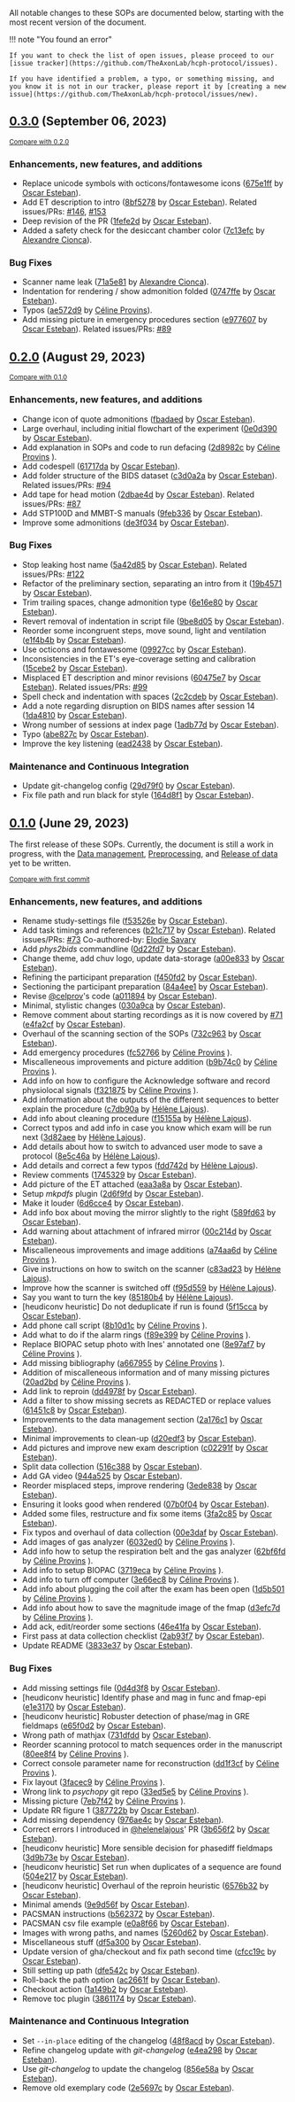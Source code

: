 All notable changes to these SOPs are documented below, starting with the most recent version of the document.

!!! note "You found an error"

	If you want to check the list of open issues, please proceed to our [issue tracker](https://github.com/TheAxonLab/hcph-protocol/issues).

	If you have identified a problem, a typo, or something missing, and you know it is not in our tracker, please report it by [creating a new issue](https://github.com/TheAxonLab/hcph-protocol/issues/new).

<!-- insertion marker -->
## [0.3.0](https://github.com/TheAxonLab/hcph-protocol/releases/tag/0.3.0) (September 06, 2023)

<small>[Compare with 0.2.0](https://github.com/TheAxonLab/hcph-protocol/compare/0.2.0...0.3.0)</small>

### Enhancements, new features, and additions

- Replace unicode symbols with octicons/fontawesome icons
 ([675e1ff](https://github.com/TheAxonLab/hcph-protocol/commit/675e1ffc99ee1983d5d5858052cea465363a8db3) by [Oscar Esteban](https://github.com/oesteban)).
- Add ET description to intro
 ([8bf5278](https://github.com/TheAxonLab/hcph-protocol/commit/8bf5278d47150d6c4df454c7d8906aec279952b4) by [Oscar Esteban](https://github.com/oesteban)). Related issues/PRs: [#146](https://github.com/TheAxonLab/hcph-protocol/issues/146), [#153](https://github.com/TheAxonLab/hcph-protocol/issues/153)
- Deep revision of the PR
 ([1fefe2d](https://github.com/TheAxonLab/hcph-protocol/commit/1fefe2d98b4b10bb255aa908a544e68bb14fa467) by [Oscar Esteban](https://github.com/oesteban)).
- Added a safety check for the desiccant chamber color
 ([7c13efc](https://github.com/TheAxonLab/hcph-protocol/commit/7c13efc30625935bd8c0369174de7a2ea6f53f5f) by [Alexandre Cionca](https://github.com/acionca)).

### Bug Fixes

- Scanner name leak
 ([71a5e81](https://github.com/TheAxonLab/hcph-protocol/commit/71a5e81d1e8c3dc4c8bbf8f01d88163870551ae7) by [Alexandre Cionca](https://github.com/acionca)).
- Indentation for rendering / show admonition folded
 ([0747ffe](https://github.com/TheAxonLab/hcph-protocol/commit/0747ffe8ebb272e3558f090709faae5d3a89d35b) by [Oscar Esteban](https://github.com/oesteban)).
- Typos ([ae572d9](https://github.com/TheAxonLab/hcph-protocol/commit/ae572d919dbd33e3b21b2efbc47a97c250982c79) by [Céline Provins](https://github.com/celprov)).
- Add missing picture in emergency procedures section
 ([e977607](https://github.com/TheAxonLab/hcph-protocol/commit/e977607933c444a306639f61431ef99874b8f431) by [Oscar Esteban](https://github.com/oesteban)). Related issues/PRs: [#89](https://github.com/TheAxonLab/hcph-protocol/issues/89)

## [0.2.0](https://github.com/TheAxonLab/hcph-protocol/releases/tag/0.2.0) (August 29, 2023)

<small>[Compare with 0.1.0](https://github.com/TheAxonLab/hcph-protocol/compare/0.1.0...0.2.0)</small>

### Enhancements, new features, and additions

- Change icon of quote admonitions
 ([fbadaed](https://github.com/TheAxonLab/hcph-protocol/commit/fbadaedc37d61e2b2f137cede897fd608433142e) by [Oscar Esteban](https://github.com/oesteban)).
- Large overhaul, including initial flowchart of the experiment
 ([0e0d390](https://github.com/TheAxonLab/hcph-protocol/commit/0e0d390931ba13b96374a14cf8ea495f782eda85) by [Oscar Esteban](https://github.com/oesteban)).
- Add explanation in SOPs and code to run defacing
 ([2d8982c](https://github.com/TheAxonLab/hcph-protocol/commit/2d8982c11368678b7141c31cc575d62eada474e7) by [Céline Provins](https://github.com/celprov)
).
- Add codespell
 ([61717da](https://github.com/TheAxonLab/hcph-protocol/commit/61717daacaddc4d2a5cbb60893e1ea3504aa184e) by [Oscar Esteban](https://github.com/oesteban)).
- Add folder structure of the BIDS dataset
 ([c3d0a2a](https://github.com/TheAxonLab/hcph-protocol/commit/c3d0a2a01a7bbe2fc953c28c709ceeba2ede6479) by [Oscar Esteban](https://github.com/oesteban)). Related issues/PRs: [#94](https://github.com/TheAxonLab/hcph-protocol/issues/94)
- Add tape for head motion
 ([2dbae4d](https://github.com/TheAxonLab/hcph-protocol/commit/2dbae4d7c359ef48fc058861708ce6750bfc8ce4) by [Oscar Esteban](https://github.com/oesteban)). Related issues/PRs: [#87](https://github.com/TheAxonLab/hcph-protocol/issues/87)
- Add STP100D and MMBT-S manuals
 ([9feb336](https://github.com/TheAxonLab/hcph-protocol/commit/9feb3366ad617219f3cbcb8a6fdbe77bbaea382e) by [Oscar Esteban](https://github.com/oesteban)).
- Improve some admonitions
 ([de3f034](https://github.com/TheAxonLab/hcph-protocol/commit/de3f034568d4c08684b72bd3f9457c246cb69849) by [Oscar Esteban](https://github.com/oesteban)).

### Bug Fixes

- Stop leaking host name
 ([5a42d85](https://github.com/TheAxonLab/hcph-protocol/commit/5a42d8574b6a4b9157f2bbe3bb2445eaef9e6be5) by [Oscar Esteban](https://github.com/oesteban)). Related issues/PRs: [#122](https://github.com/TheAxonLab/hcph-protocol/issues/122)
- Refactor of the preliminary section, separating an intro from it
 ([19b4571](https://github.com/TheAxonLab/hcph-protocol/commit/19b4571589a49cabd22fa2b092bd7a9ada006c40) by [Oscar Esteban](https://github.com/oesteban)).
- Trim trailing spaces, change admonition type
 ([6e16e80](https://github.com/TheAxonLab/hcph-protocol/commit/6e16e80baa13299b57785d46a15599dd8569c044) by [Oscar Esteban](https://github.com/oesteban)).
- Revert removal of indentation in script file
 ([9be8d05](https://github.com/TheAxonLab/hcph-protocol/commit/9be8d055b8e21fc3ae56cf6d41d23ad46fd02b3d) by [Oscar Esteban](https://github.com/oesteban)).
- Reorder some incongruent steps, move sound, light and ventilation
 ([e1f4b4b](https://github.com/TheAxonLab/hcph-protocol/commit/e1f4b4b35d1bf9db422a10469b26fcdc8be16c7e) by [Oscar Esteban](https://github.com/oesteban)).
- Use octicons and fontawesome
 ([09927cc](https://github.com/TheAxonLab/hcph-protocol/commit/09927cc63e16b9cdd5a82d6c566b124e9d78d255) by [Oscar Esteban](https://github.com/oesteban)).
- Inconsistencies in the ET's eye-coverage setting and calibration
 ([15cebe2](https://github.com/TheAxonLab/hcph-protocol/commit/15cebe21044daa79d2ce8e04332a9af420b36cf3) by [Oscar Esteban](https://github.com/oesteban)).
- Misplaced ET description and minor revisions
 ([60475e7](https://github.com/TheAxonLab/hcph-protocol/commit/60475e7ad21cd4f595beb381dc9a69fc897fdb25) by [Oscar Esteban](https://github.com/oesteban)). Related issues/PRs: [#99](https://github.com/TheAxonLab/hcph-protocol/issues/99)
- Spell check and indentation with spaces
 ([2c2cdeb](https://github.com/TheAxonLab/hcph-protocol/commit/2c2cdeb979fffecb485def7bc48d70f677f37659) by [Oscar Esteban](https://github.com/oesteban)).
- Add a note regarding disruption on BIDS names after session 14
 ([1da4810](https://github.com/TheAxonLab/hcph-protocol/commit/1da4810516dc6a08e6362bef464bb1d0bd150080) by [Oscar Esteban](https://github.com/oesteban)).
- Wrong number of sessions at index page
 ([1adb77d](https://github.com/TheAxonLab/hcph-protocol/commit/1adb77de68e241c395f4ccb6dd425b8d655fd96e) by [Oscar Esteban](https://github.com/oesteban)).
- Typo
 ([abe827c](https://github.com/TheAxonLab/hcph-protocol/commit/abe827c22b9c5f57fa949a02d7c3eeb42b346f41) by [Oscar Esteban](https://github.com/oesteban)).
- Improve the key listening
 ([ead2438](https://github.com/TheAxonLab/hcph-protocol/commit/ead2438129b1898bc2696590ff6d21e446fa3a46) by [Oscar Esteban](https://github.com/oesteban)).

### Maintenance and Continuous Integration

- Update git-changelog config
 ([29d79f0](https://github.com/TheAxonLab/hcph-protocol/commit/29d79f07de8ad9ddca3fdbef3f73f96e05633509) by [Oscar Esteban](https://github.com/oesteban)).
- Fix file path and run black for style
 ([164d8f1](https://github.com/TheAxonLab/hcph-protocol/commit/164d8f1d7e09528118efa5547dc1c11b0c79ef8a) by [Oscar Esteban](https://github.com/oesteban)).

## [0.1.0](https://github.com/TheAxonLab/hcph-protocol/releases/tag/0.1.0) (June 29, 2023)

The first release of these SOPs.
Currently, the document is still a work in progress, with the [Data management](data-management/post-session.md), [Preprocessing](preprocessing.md), and [Release of data](release.md) yet to be written.

<small>[Compare with first commit](https://github.com/TheAxonLab/hcph-protocol/compare/51fbd53f255aa8ee25b1ecb38b3429c400fabea3...0.1.0)</small>

### Enhancements, new features, and additions

- Rename study-settings file
 ([f53526e](https://github.com/TheAxonLab/hcph-protocol/commit/f53526ecec5cbe26679f8bbcfea134306571cde7) by [Oscar Esteban](https://github.com/oesteban)).
- Add task timings and references
 ([b21c717](https://github.com/TheAxonLab/hcph-protocol/commit/b21c7171139a4a19060fc648e41cf1dc019a05e7) by [Oscar Esteban](https://github.com/oesteban)). Related issues/PRs: [#73](https://github.com/TheAxonLab/hcph-protocol/issues/73) Co-authored-by: [Elodie Savary](https://github.com/esavary)
- Add *phys2bids* commandline
 ([0d22fd7](https://github.com/TheAxonLab/hcph-protocol/commit/0d22fd71d28f59c405b5f01fab18127780be6ea2) by [Oscar Esteban](https://github.com/oesteban)).
- Change theme, add chuv logo, update data-storage
 ([a00e833](https://github.com/TheAxonLab/hcph-protocol/commit/a00e83325f02110c0c1a7a3389def10339475115) by [Oscar Esteban](https://github.com/oesteban)).
- Refining the participant preparation
 ([f450fd2](https://github.com/TheAxonLab/hcph-protocol/commit/f450fd208ceb83fa0c800be6e71e6231c2a0a25a) by [Oscar Esteban](https://github.com/oesteban)).
- Sectioning the participant preparation
 ([84a4ee1](https://github.com/TheAxonLab/hcph-protocol/commit/84a4ee1b6a306fafda8e7c7332db423003986d0b) by [Oscar Esteban](https://github.com/oesteban)).
- Revise [@celprov](https://github.com/celprov)'s code
 ([a011894](https://github.com/TheAxonLab/hcph-protocol/commit/a0118947eb563bfdc6e329d73a82abe7702c76c2) by [Oscar Esteban](https://github.com/oesteban)).
- Minimal, stylistic changes
 ([030a9ca](https://github.com/TheAxonLab/hcph-protocol/commit/030a9caf7c422e117a4fb4b9f339fa1be7c08d68) by [Oscar Esteban](https://github.com/oesteban)).
- Remove comment about starting recordings as it is now covered by [#71](https://github.com/TheAxonLab/hcph-protocol/issues/71)
 ([e4fa2cf](https://github.com/TheAxonLab/hcph-protocol/commit/e4fa2cf301ad7b7b8a7f35ddc0a6bb37f412278e) by [Oscar Esteban](https://github.com/oesteban)).
- Overhaul of the scanning section of the SOPs
 ([732c963](https://github.com/TheAxonLab/hcph-protocol/commit/732c9632d91a6f537af026227e178d10c48030c7) by [Oscar Esteban](https://github.com/oesteban)).
- Add emergency procedures
 ([fc52766](https://github.com/TheAxonLab/hcph-protocol/commit/fc52766e9793ad516155df01d54b57f27f1e94c1) by [Céline Provins](https://github.com/celprov)
).
- Miscalleneous improvements and picture addition
 ([b9b74c0](https://github.com/TheAxonLab/hcph-protocol/commit/b9b74c05a5bc697bd8c43cd8513dcb0b057fde53) by [Céline Provins](https://github.com/celprov)
).
- Add info on how to configure the Acknowledge software and record physiolocal signals
 ([f321875](https://github.com/TheAxonLab/hcph-protocol/commit/f32187555b9a399b5cafab56530318bd29a38d84) by [Céline Provins](https://github.com/celprov)
).
- Add information about the outputs of the different sequences to better explain the procedure
 ([c7db90a](https://github.com/TheAxonLab/hcph-protocol/commit/c7db90a871620e7df2a0f0495e04e024b85936ce) by [Hélène Lajous](https://github.com/helenelajous)).
- Add info about cleaning procedure
 ([f15155a](https://github.com/TheAxonLab/hcph-protocol/commit/f15155a5103b53c6f6526d6a9e07aca03f3b0388) by [Hélène Lajous](https://github.com/helenelajous)).
- Correct typos and add info in case you know which exam will be run next
 ([3d82aee](https://github.com/TheAxonLab/hcph-protocol/commit/3d82aee5b703eb812e6c23ecd4bca84b05eb173f) by [Hélène Lajous](https://github.com/helenelajous)).
- Add details about how to switch to advanced user mode to save a protocol
 ([8e5c46a](https://github.com/TheAxonLab/hcph-protocol/commit/8e5c46a02ea0f725b3e2404329b3428ce31df3a7) by [Hélène Lajous](https://github.com/helenelajous)).
- Add details and correct a few typos
 ([fdd742d](https://github.com/TheAxonLab/hcph-protocol/commit/fdd742de2266e0ab2e7aa76252619c52c207c200) by [Hélène Lajous](https://github.com/helenelajous)).
- Review comments
 ([1745329](https://github.com/TheAxonLab/hcph-protocol/commit/1745329924878c5dc81b6b7d1697b93029a1f61b) by [Oscar Esteban](https://github.com/oesteban)).
- Add picture of the ET attached
 ([eaa3a8a](https://github.com/TheAxonLab/hcph-protocol/commit/eaa3a8a3b7b8a9f6e18ef1b5b469ab04de516fee) by [Oscar Esteban](https://github.com/oesteban)).
- Setup *mkpdfs* plugin
 ([2d6f9fd](https://github.com/TheAxonLab/hcph-protocol/commit/2d6f9fd1d7819943adb0312bf397945a0be5ac19) by [Oscar Esteban](https://github.com/oesteban)).
- Make it louder
 ([6d6cce4](https://github.com/TheAxonLab/hcph-protocol/commit/6d6cce44cfcd39b00af88617c45a9bebd48050d3) by [Oscar Esteban](https://github.com/oesteban)).
- Add info box about moving the mirror slightly to the right
 ([589fd63](https://github.com/TheAxonLab/hcph-protocol/commit/589fd6387dc4c6a35b1a0ec94cbd57c8d3400297) by [Oscar Esteban](https://github.com/oesteban)).
- Add warning about attachment of infrared mirror
 ([00c214d](https://github.com/TheAxonLab/hcph-protocol/commit/00c214d26232700293199788b40615422ddab683) by [Oscar Esteban](https://github.com/oesteban)).
- Miscalleneous improvements and image additions
 ([a74aa6d](https://github.com/TheAxonLab/hcph-protocol/commit/a74aa6d4989b3bcf600086140fa79788ca53b6cb) by [Céline Provins](https://github.com/celprov)
).
- Give instructions on how to switch on the scanner
 ([c83ad23](https://github.com/TheAxonLab/hcph-protocol/commit/c83ad232a763e7aaf7ce427f1ceb98d6d4a3b29e) by [Hélène Lajous](https://github.com/helenelajous)).
- Improve how the scanner is switched off
 ([f95d559](https://github.com/TheAxonLab/hcph-protocol/commit/f95d55990c4106d8e6b19b2bf0693ab7536830b7) by [Hélène Lajous](https://github.com/helenelajous)).
- Say you want to turn the key
 ([85180b4](https://github.com/TheAxonLab/hcph-protocol/commit/85180b44d3b0d825e245cb3baac8e3da1d9703de) by [Hélène Lajous](https://github.com/helenelajous)).
- [heudiconv heuristic] Do not deduplicate if run is found
 ([5f15cca](https://github.com/TheAxonLab/hcph-protocol/commit/5f15ccaf59aa974b56a98de2b94be571e4562e15) by [Oscar Esteban](https://github.com/oesteban)).
- Add phone call script
 ([8b10d1c](https://github.com/TheAxonLab/hcph-protocol/commit/8b10d1c96cb8fd1e0bb3a3233e53e329f2443584) by [Céline Provins](https://github.com/celprov)
).
- Add what to do if the alarm rings
 ([f89e399](https://github.com/TheAxonLab/hcph-protocol/commit/f89e39977e01aa39866742c66b3ff473182dd586) by [Céline Provins](https://github.com/celprov)
).
- Replace BIOPAC setup photo with Ines' annotated one
 ([8e97af7](https://github.com/TheAxonLab/hcph-protocol/commit/8e97af771d0bf7758cf86468d551248e5f8e0d14) by [Céline Provins](https://github.com/celprov)
).
- Add missing bibliography
 ([a667955](https://github.com/TheAxonLab/hcph-protocol/commit/a6679559e1f7a604ffda222c73bd4062d04be9d2) by [Céline Provins](https://github.com/celprov)
).
- Addition of miscalleneous information and of many missing pictures
 ([20ad2bd](https://github.com/TheAxonLab/hcph-protocol/commit/20ad2bd88603b6e84ca82e045fb9227d12fda17c) by [Céline Provins](https://github.com/celprov)
).
- Add link to reproin
 ([dd4978f](https://github.com/TheAxonLab/hcph-protocol/commit/dd4978f5bcc6aa323cbe1e97f5a2986c6760e042) by [Oscar Esteban](https://github.com/oesteban)).
- Add a filter to show missing secrets as REDACTED or replace values
 ([61451c8](https://github.com/TheAxonLab/hcph-protocol/commit/61451c847c3553d85c9c406f3df317400314ea69) by [Oscar Esteban](https://github.com/oesteban)).
- Improvements to the data management section
 ([2a176c1](https://github.com/TheAxonLab/hcph-protocol/commit/2a176c15d3bba5fc06f177b4b42af7f011de8c2f) by [Oscar Esteban](https://github.com/oesteban)).
- Minimal improvements to clean-up
 ([d20edf3](https://github.com/TheAxonLab/hcph-protocol/commit/d20edf3e87360d8dce1280c669edb6bc4559a3de) by [Oscar Esteban](https://github.com/oesteban)).
- Add pictures and improve new exam description
 ([c02291f](https://github.com/TheAxonLab/hcph-protocol/commit/c02291f82d784bfa006c101cb20bce8c913851df) by [Oscar Esteban](https://github.com/oesteban)).
- Split data collection
 ([516c388](https://github.com/TheAxonLab/hcph-protocol/commit/516c388cb1a38c699eb381b2f0586b617e16b73b) by [Oscar Esteban](https://github.com/oesteban)).
- Add GA video
 ([944a525](https://github.com/TheAxonLab/hcph-protocol/commit/944a525880b2263f7c6b6b719fcf7f33f1fe4d3e) by [Oscar Esteban](https://github.com/oesteban)).
- Reorder misplaced steps, improve rendering
 ([3ede838](https://github.com/TheAxonLab/hcph-protocol/commit/3ede838775d3437c4fe377e47cf34a4d7e2e38f3) by [Oscar Esteban](https://github.com/oesteban)).
- Ensuring it looks good when rendered
 ([07b0f04](https://github.com/TheAxonLab/hcph-protocol/commit/07b0f04bf2298d818b97eb535885f9a4fe33ef02) by [Oscar Esteban](https://github.com/oesteban)).
- Added some files, restructure and fix some items
 ([3fa2c85](https://github.com/TheAxonLab/hcph-protocol/commit/3fa2c85215c1881ed84cfa30c357f33847e84a07) by [Oscar Esteban](https://github.com/oesteban)).
- Fix typos and overhaul of data collection
 ([00e3daf](https://github.com/TheAxonLab/hcph-protocol/commit/00e3daffd2c844e274f6902220c05263a169c878) by [Oscar Esteban](https://github.com/oesteban)).
- Add images of gas analyzer
 ([6032ed0](https://github.com/TheAxonLab/hcph-protocol/commit/6032ed01e4dfe354e8a2d3a59c6a6d5a957247f7) by [Céline Provins](https://github.com/celprov)
).
- Add info how to setup the respiration belt and the gas analyzer
 ([62bf6fd](https://github.com/TheAxonLab/hcph-protocol/commit/62bf6fd2c7ab4a26396834432c752ef4cd436775) by [Céline Provins](https://github.com/celprov)
).
- Add info to setup BIOPAC
 ([3719eca](https://github.com/TheAxonLab/hcph-protocol/commit/3719eca2529eaa681287c47edafc10f8a37b9850) by [Céline Provins](https://github.com/celprov)
).
- Add info to turn off computer
 ([3e66ec8](https://github.com/TheAxonLab/hcph-protocol/commit/3e66ec85861eab28338081da436aa0286a0fa9c8) by [Céline Provins](https://github.com/celprov)
).
- Add info about plugging the coil after the exam has been open
 ([1d5b501](https://github.com/TheAxonLab/hcph-protocol/commit/1d5b501d7fd31b85f796ea24c44e15dd772ba1ba) by [Céline Provins](https://github.com/celprov)
).
- Add info about how to save the magnitude image of the fmap
 ([d3efc7d](https://github.com/TheAxonLab/hcph-protocol/commit/d3efc7dc2b6eed9e5dd8662fe545d100102f66cb) by [Céline Provins](https://github.com/celprov)
).
- Add ack, edit/reorder some sections
 ([46e41fa](https://github.com/TheAxonLab/hcph-protocol/commit/46e41fab015c6bd923a571f05fb69f916f9a10c2) by [Oscar Esteban](https://github.com/oesteban)).
- First pass at data collection checklist
 ([2ab93f7](https://github.com/TheAxonLab/hcph-protocol/commit/2ab93f7e3e908f66a28ec124500c57853cf82e37) by [Oscar Esteban](https://github.com/oesteban)).
- Update README
 ([3833e37](https://github.com/TheAxonLab/hcph-protocol/commit/3833e370c8d15e8263e34ae66d3a530dec13a2d7) by [Oscar Esteban](https://github.com/oesteban)).

### Bug Fixes

- Add missing settings file
 ([0d4d3f8](https://github.com/TheAxonLab/hcph-protocol/commit/0d4d3f8ce7490657f0517595a71103996eb14615) by [Oscar Esteban](https://github.com/oesteban)).
- [heudiconv heuristic] Identify phase and mag in func and fmap-epi
 ([e1e3170](https://github.com/TheAxonLab/hcph-protocol/commit/e1e3170d8da31a55d1a7b7cf1b53d9d7ed953844) by [Oscar Esteban](https://github.com/oesteban)).
- [heudiconv heuristic] Robuster detection of phase/mag in GRE fieldmaps
 ([e65f0d2](https://github.com/TheAxonLab/hcph-protocol/commit/e65f0d2a6e26dcf3a96d21cce34d9febef727ec6) by [Oscar Esteban](https://github.com/oesteban)).
- Wrong path of mathjax
 ([731dfdd](https://github.com/TheAxonLab/hcph-protocol/commit/731dfddd89f49ef5980e7c3da9b3ea77f84e9a14) by [Oscar Esteban](https://github.com/oesteban)).
- Reorder scanning protocol to match sequences order in the manuscript
 ([80ee8f4](https://github.com/TheAxonLab/hcph-protocol/commit/80ee8f4002cdd9ed003e9296b11355a2b18582ed) by [Céline Provins](https://github.com/celprov)
).
- Correct console parameter name for reconstruction
 ([dd1f3cf](https://github.com/TheAxonLab/hcph-protocol/commit/dd1f3cfff78eb02521b7d73d91a3dc1770eea75f) by [Céline Provins](https://github.com/celprov)
).
- Fix layout
 ([3facec9](https://github.com/TheAxonLab/hcph-protocol/commit/3facec988c160ffda362e71df55e6840b886d273) by [Céline Provins](https://github.com/celprov)
).
- Wrong link to *psychopy* git repo
 ([33ed5e5](https://github.com/TheAxonLab/hcph-protocol/commit/33ed5e5bc9610bb660f448550903e145da221389) by [Céline Provins](https://github.com/celprov)
).
- Missing picture
 ([7eb7f42](https://github.com/TheAxonLab/hcph-protocol/commit/7eb7f42f37d064252f3ee2884d7d1017fc9db0ea) by [Céline Provins](https://github.com/celprov)
).
- Update RR figure 1
 ([387722b](https://github.com/TheAxonLab/hcph-protocol/commit/387722b35f7e93a0f67b5dadd32468d2e7e62fa2) by [Oscar Esteban](https://github.com/oesteban)).
- Add missing dependency
 ([976ae4c](https://github.com/TheAxonLab/hcph-protocol/commit/976ae4cc269e1d5b82d9dcebf2087912379de9d3) by [Oscar Esteban](https://github.com/oesteban)).
- Correct errors I introduced in [@helenelajous](https://github.com/helenelajous)' PR
 ([3b656f2](https://github.com/TheAxonLab/hcph-protocol/commit/3b656f27fe6185b9e1af0c0fc84528895b748d91) by [Oscar Esteban](https://github.com/oesteban)).
- [heudiconv heuristic] More sensible decision for phasediff fieldmaps
 ([3d9b73e](https://github.com/TheAxonLab/hcph-protocol/commit/3d9b73e73f6fb4735eb73bfbde084cf1346e9e8a) by [Oscar Esteban](https://github.com/oesteban)).
- [heudiconv heuristic] Set run when duplicates of a sequence are found
 ([504e217](https://github.com/TheAxonLab/hcph-protocol/commit/504e2170dc92b607bcfd7d356d6bb5a02cb7f8ca) by [Oscar Esteban](https://github.com/oesteban)).
- [heudiconv heuristic] Overhaul of the reproin heuristic
 ([6576b32](https://github.com/TheAxonLab/hcph-protocol/commit/6576b321ec641c1eaea3e0800ea865a37ad8061a) by [Oscar Esteban](https://github.com/oesteban)).
- Minimal amends
 ([9e9d56f](https://github.com/TheAxonLab/hcph-protocol/commit/9e9d56f6d8cb0318b3ed382a0e31381f762fb311) by [Oscar Esteban](https://github.com/oesteban)).
- PACSMAN instructions
 ([b562372](https://github.com/TheAxonLab/hcph-protocol/commit/b5623725f97e5832e1cb1bcb7da0c91c71cd5ed6) by [Oscar Esteban](https://github.com/oesteban)).
- PACSMAN csv file example
 ([e0a8f66](https://github.com/TheAxonLab/hcph-protocol/commit/e0a8f66725c2048235b7ea6a6357e5982890b53f) by [Oscar Esteban](https://github.com/oesteban)).
- Images with wrong paths, and names
 ([5260d62](https://github.com/TheAxonLab/hcph-protocol/commit/5260d62d8f455e9ed285f3de233b39ffc6d2b91e) by [Oscar Esteban](https://github.com/oesteban)).
- Miscellaneous stuff
 ([df5a300](https://github.com/TheAxonLab/hcph-protocol/commit/df5a300a4f84237ef0607c464b431cca0c3a16b7) by [Oscar Esteban](https://github.com/oesteban)).
- Update version of gha/checkout and fix path second time
 ([cfcc19c](https://github.com/TheAxonLab/hcph-protocol/commit/cfcc19c1a8da01f6d07ef4a58b3ac2cbd3bd0383) by [Oscar Esteban](https://github.com/oesteban)).
- Still setting up path
 ([dfe542c](https://github.com/TheAxonLab/hcph-protocol/commit/dfe542c96d3b1a064075715c5b7a09f98c29bc49) by [Oscar Esteban](https://github.com/oesteban)).
- Roll-back the path option
 ([ac2661f](https://github.com/TheAxonLab/hcph-protocol/commit/ac2661f25f768e27a0b71c6145ca9de2a1fdf333) by [Oscar Esteban](https://github.com/oesteban)).
- Checkout action
 ([1a149b2](https://github.com/TheAxonLab/hcph-protocol/commit/1a149b2207ea72118e82e2f664431b5b8185870c) by [Oscar Esteban](https://github.com/oesteban)).
- Remove toc plugin
 ([3861174](https://github.com/TheAxonLab/hcph-protocol/commit/38611744407fe9101edce0dfca812b930c2fbaf5) by [Oscar Esteban](https://github.com/oesteban)).

### Maintenance and Continuous Integration

- Set `--in-place` editing of the changelog
 ([48f8acd](https://github.com/TheAxonLab/hcph-protocol/commit/48f8acdab772c69d4a7cf1305562958292b4c163) by [Oscar Esteban](https://github.com/oesteban)).
- Refine changelog update with *git-changelog*
 ([e4ea298](https://github.com/TheAxonLab/hcph-protocol/commit/e4ea298cddd965c6e01953ded4f0868e4645899f) by [Oscar Esteban](https://github.com/oesteban)).
- Use *git-changelog* to update the changelog
 ([856e58a](https://github.com/TheAxonLab/hcph-protocol/commit/856e58a56f14861ce1bce6d9079d26b9e63ca539) by [Oscar Esteban](https://github.com/oesteban)).
- Remove old exemplary code
 ([2e5697c](https://github.com/TheAxonLab/hcph-protocol/commit/2e5697cb7c627422db6b5ffb2a71c017f84ef216) by [Oscar Esteban](https://github.com/oesteban)).
